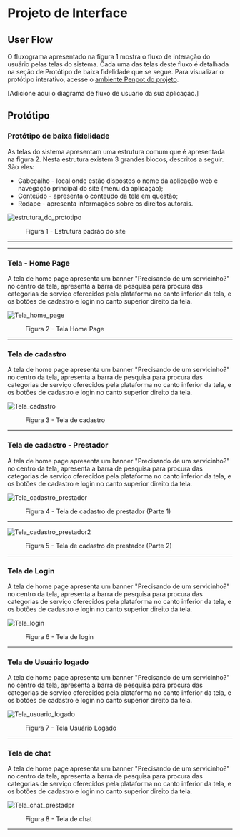 
# Projeto de Interface

## User Flow

O fluxograma apresentado na figura 1 mostra o fluxo de interação do usuário pelas telas do sistema. Cada uma das telas deste fluxo é detalhada na seção de Protótipo de baixa fidelidade que se segue. Para visualizar o protótipo interativo, acesse o [ambiente Penpot do projeto](https://design.penpot.app/#/view/6e12068a-09a0-801a-8004-24997643a9c1?page-id=6e12068a-09a0-801a-8004-24997643a9c2&section=interactions&index=0&share-id=2bf3009f-0e08-815c-8004-318b892e5d59).

[Adicione aqui o diagrama de fluxo de usuário da sua aplicação.] 

## Protótipo

### Protótipo de baixa fidelidade

As telas do sistema apresentam uma estrutura comum que é apresentada na figura 2. Nesta estrutura existem 3 grandes blocos, descritos a seguir. São eles:
<ul>
 <li> Cabeçalho - local onde estão dispostos o nome da aplicação web e navegação principal do site (menu da aplicação);
 <li> Conteúdo - apresenta o conteúdo da tela em questão;
 <li> Rodapé - apresenta informações sobre os direitos autorais.
</ul>

![estrutura_do_prototipo](https://github.com/ICEI-PUC-Minas-PMV-ADS/pmv-ads-2024-1-e1-proj-web-t09-pmv-ads-2024-1-e1-projservicein/blob/main/documentos/img/estrutura_do_prototipo.png)

<figure>
     <figcaption>Figura 1 - Estrutura padrão do site</figcaption>
</figure>
<hr>
<hr>

<h3><b>Tela - Home Page</b></h3>
<p> A tela de home page apresenta um banner "Precisando de um servicinho?" no centro da tela, apresenta a barra de pesquisa para procura das categorias de serviço oferecidos pela plataforma no canto inferior da tela, e os botões de cadastro e login no canto superior direito da tela.</p>

![Tela_home_page](https://github.com/ICEI-PUC-Minas-PMV-ADS/pmv-ads-2024-1-e1-proj-web-t09-pmv-ads-2024-1-e1-projservicein/blob/main/documentos/img/Tela_home_page.png)

<figure>
      <figcaption>Figura 2 - Tela Home Page</figcaption>
</figure>
<hr>
 
<h3><b>Tela de cadastro</b></h3>
<p> A tela de home page apresenta um banner "Precisando de um servicinho?" no centro da tela, apresenta a barra de pesquisa para procura das categorias de serviço oferecidos pela plataforma no canto inferior da tela, e os botões de cadastro e login no canto superior direito da tela.</p>

![Tela_cadastro](https://github.com/ICEI-PUC-Minas-PMV-ADS/pmv-ads-2024-1-e1-proj-web-t09-pmv-ads-2024-1-e1-projservicein/blob/main/documentos/img/Tela_cadastro.png)

<figure>
      <figcaption>Figura 3 - Tela de cadastro</figcaption>
</figure>
<hr>

<h3><b>Tela de cadastro - Prestador</b></h3>
<p> A tela de home page apresenta um banner "Precisando de um servicinho?" no centro da tela, apresenta a barra de pesquisa para procura das categorias de serviço oferecidos pela plataforma no canto inferior da tela, e os botões de cadastro e login no canto superior direito da tela.</p>

![Tela_cadastro_prestador](https://github.com/ICEI-PUC-Minas-PMV-ADS/pmv-ads-2024-1-e1-proj-web-t09-pmv-ads-2024-1-e1-projservicein/blob/main/documentos/img/Tela_cadastro_prestador.png)

<figure>
      <figcaption>Figura 4 - Tela de cadastro de prestador (Parte 1)</figcaption>
</figure>
<hr>

![Tela_cadastro_prestador2](https://github.com/ICEI-PUC-Minas-PMV-ADS/pmv-ads-2024-1-e1-proj-web-t09-pmv-ads-2024-1-e1-projservicein/blob/main/documentos/img/Tela_cadastro_prestador2.png)

<figure>
      <figcaption>Figura 5 - Tela de cadastro de prestador (Parte 2)</figcaption>
</figure>
<hr>

<h3><b>Tela de Login</b></h3>
<p> A tela de home page apresenta um banner "Precisando de um servicinho?" no centro da tela, apresenta a barra de pesquisa para procura das categorias de serviço oferecidos pela plataforma no canto inferior da tela, e os botões de cadastro e login no canto superior direito da tela.</p>

![Tela_login](https://github.com/ICEI-PUC-Minas-PMV-ADS/pmv-ads-2024-1-e1-proj-web-t09-pmv-ads-2024-1-e1-projservicein/blob/main/documentos/img/Tela_login.png)

<figure>
      <figcaption>Figura 6 - Tela de login</figcaption>
</figure>
<hr>

<h3><b>Tela de Usuário logado</b></h3>
<p> A tela de home page apresenta um banner "Precisando de um servicinho?" no centro da tela, apresenta a barra de pesquisa para procura das categorias de serviço oferecidos pela plataforma no canto inferior da tela, e os botões de cadastro e login no canto superior direito da tela.</p>

![Tela_usuario_logado](https://github.com/ICEI-PUC-Minas-PMV-ADS/pmv-ads-2024-1-e1-proj-web-t09-pmv-ads-2024-1-e1-projservicein/blob/main/documentos/img/Tela_usu%C3%A1rio_logado.png)

<figure>
      <figcaption>Figura 7 - Tela Usuário Logado</figcaption>
</figure>
<hr>

<h3><b>Tela de chat</b></h3>
<p> A tela de home page apresenta um banner "Precisando de um servicinho?" no centro da tela, apresenta a barra de pesquisa para procura das categorias de serviço oferecidos pela plataforma no canto inferior da tela, e os botões de cadastro e login no canto superior direito da tela.</p>

![Tela_chat_prestadpr](https://github.com/ICEI-PUC-Minas-PMV-ADS/pmv-ads-2024-1-e1-proj-web-t09-pmv-ads-2024-1-e1-projservicein/blob/main/documentos/img/Tela_chat_prestador.png)

<figure>
      <figcaption>Figura 8 - Tela de chat</figcaption>
</figure>
<hr>

